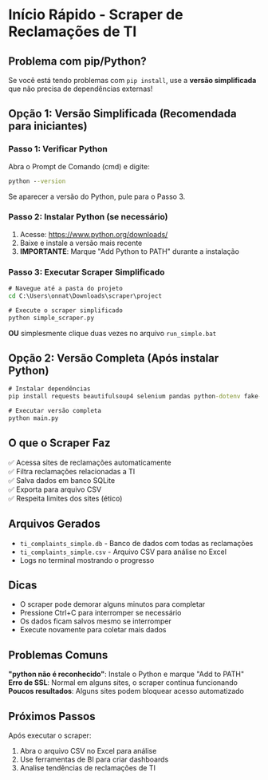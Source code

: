 # Início Rápido - Scraper de Reclamações de TI

## Problema com pip/Python?

Se você está tendo problemas com `pip install`, use a **versão simplificada** que não precisa de dependências externas!

## Opção 1: Versão Simplificada (Recomendada para iniciantes)

### Passo 1: Verificar Python
Abra o Prompt de Comando (cmd) e digite:
```cmd
python --version
```

Se aparecer a versão do Python, pule para o Passo 3.

### Passo 2: Instalar Python (se necessário)
1. Acesse: https://www.python.org/downloads/
2. Baixe e instale a versão mais recente
3. **IMPORTANTE**: Marque "Add Python to PATH" durante a instalação

### Passo 3: Executar Scraper Simplificado
```cmd
# Navegue até a pasta do projeto
cd C:\Users\onnat\Downloads\scraper\project

# Execute o scraper simplificado
python simple_scraper.py
```

**OU** simplesmente clique duas vezes no arquivo `run_simple.bat`

## Opção 2: Versão Completa (Após instalar Python)

```cmd
# Instalar dependências
pip install requests beautifulsoup4 selenium pandas python-dotenv fake-useragent webdriver-manager lxml

# Executar versão completa
python main.py
```

## O que o Scraper Faz

✅ Acessa sites de reclamações automaticamente  
✅ Filtra reclamações relacionadas a TI  
✅ Salva dados em banco SQLite  
✅ Exporta para arquivo CSV  
✅ Respeita limites dos sites (ético)  

## Arquivos Gerados

- `ti_complaints_simple.db` - Banco de dados com todas as reclamações
- `ti_complaints_simple.csv` - Arquivo CSV para análise no Excel
- Logs no terminal mostrando o progresso

## Dicas

- O scraper pode demorar alguns minutos para completar
- Pressione Ctrl+C para interromper se necessário
- Os dados ficam salvos mesmo se interromper
- Execute novamente para coletar mais dados

## Problemas Comuns

**"python não é reconhecido"**: Instale o Python e marque "Add to PATH"  
**Erro de SSL**: Normal em alguns sites, o scraper continua funcionando  
**Poucos resultados**: Alguns sites podem bloquear acesso automatizado  

## Próximos Passos

Após executar o scraper:
1. Abra o arquivo CSV no Excel para análise
2. Use ferramentas de BI para criar dashboards
3. Analise tendências de reclamações de TI